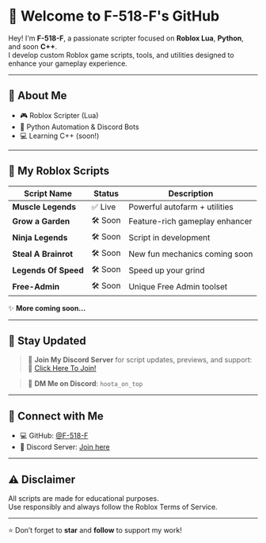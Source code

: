 # 👋 Welcome to F-518-F's GitHub

Hey! I'm **F-518-F**, a passionate scripter focused on **Roblox Lua**, **Python**, and soon **C++**.  
I develop custom Roblox game scripts, tools, and utilities designed to enhance your gameplay experience.

---

## 🧠 About Me

- 🎮 Roblox Scripter (Lua)
- 🐍 Python Automation & Discord Bots
- 💻 Learning C++ (soon!)

---

## 📌 My Roblox Scripts

| Script Name          | Status   | Description                      |
|----------------------|----------|----------------------------------|
| **Muscle Legends**   | ✅ Live   | Powerful autofarm + utilities    |
| **Grow a Garden**    | 🛠️ Soon  | Feature-rich gameplay enhancer   |
| **Ninja Legends**    | 🛠️ Soon  | Script in development            |
| **Steal A Brainrot** | 🛠️ Soon  | New fun mechanics coming soon    |
| **Legends Of Speed** | 🛠️ Soon  | Speed up your grind              |
| **Free-Admin**       | 🛠️ Soon  | Unique Free Admin toolset        |

✨ **More coming soon...**

---

## 📢 Stay Updated

> 📌 **Join My Discord Server** for script updates, previews, and support:  
🔗 [Click Here To Join!](https://discord.gg/3hA9wVrvVu)

> 💬 **DM Me on Discord**: `hoota_on_top`

---

## 🔗 Connect with Me

- 💻 GitHub: [@F-518-F](https://github.com/F-518-F)
- 🧠 Discord Server: [Join here](https://discord.gg/3hA9wVrvVu)

---

## ⚠️ Disclaimer

All scripts are made for educational purposes.  
Use responsibly and always follow the Roblox Terms of Service.

---

⭐ Don’t forget to **star** and **follow** to support my work!
